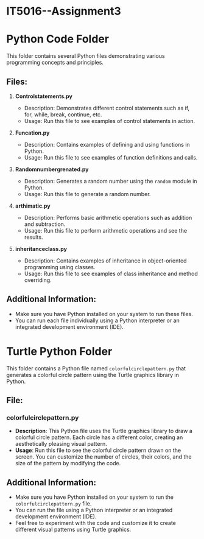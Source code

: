 # IT5016--Assignment3

# Python Code Folder

This folder contains several Python files demonstrating various programming concepts and principles.

## Files:

1. **Controlstatements.py**
   - Description: Demonstrates different control statements such as if, for, while, break, continue, etc.
   - Usage: Run this file to see examples of control statements in action.

2. **Funcation.py**
   - Description: Contains examples of defining and using functions in Python.
   - Usage: Run this file to see examples of function definitions and calls.

3. **Randomnumbergrenated.py**
   - Description: Generates a random number using the `random` module in Python.
   - Usage: Run this file to generate a random number.

4. **arthimatic.py**
   - Description: Performs basic arithmetic operations such as addition and subtraction.
   - Usage: Run this file to perform arithmetic operations and see the results.

5. **inheritanceclass.py**
   - Description: Contains examples of inheritance in object-oriented programming using classes.
   - Usage: Run this file to see examples of class inheritance and method overriding.

## Additional Information:

- Make sure you have Python installed on your system to run these files.
- You can run each file individually using a Python interpreter or an integrated development environment (IDE).




# Turtle Python Folder

This folder contains a Python file named `colorfulcirclepattern.py` that generates a colorful circle pattern using the Turtle graphics library in Python.

## File:

### colorfulcirclepattern.py

- **Description**: This Python file uses the Turtle graphics library to draw a colorful circle pattern. Each circle has a different color, creating an aesthetically pleasing visual pattern.
- **Usage**: Run this file to see the colorful circle pattern drawn on the screen. You can customize the number of circles, their colors, and the size of the pattern by modifying the code.

## Additional Information:

- Make sure you have Python installed on your system to run the `colorfulcirclepattern.py` file.
- You can run the file using a Python interpreter or an integrated development environment (IDE).
- Feel free to experiment with the code and customize it to create different visual patterns using Turtle graphics.
